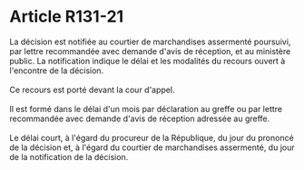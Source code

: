 # Article R131-21

La décision est notifiée au courtier de marchandises assermenté poursuivi, par lettre recommandée avec demande d'avis de réception, et au ministère public. La notification indique le délai et les modalités du recours ouvert à l'encontre de la décision. <br/><br/> Ce recours est porté devant la cour d'appel. <br/><br/> Il est formé dans le délai d'un mois par déclaration au greffe ou par lettre recommandée avec demande d'avis de réception adressée au greffe. <br/><br/> Le délai court, à l'égard du procureur de la République, du jour du prononcé de la décision et, à l'égard du courtier de marchandises assermenté, du jour de la notification de la décision.